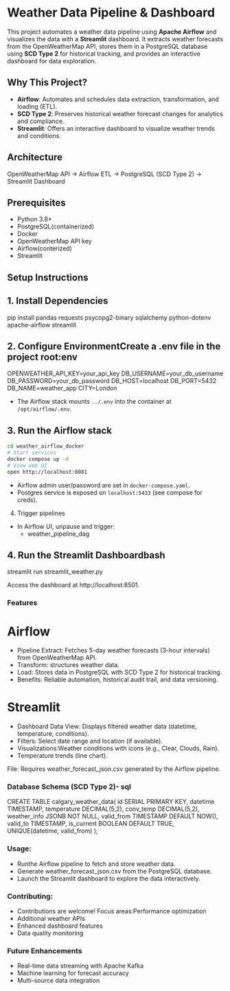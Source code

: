 # Weather Data Pipeline & Dashboard

This project automates a weather data pipeline using **Apache Airflow** and visualizes the data with a **Streamlit** dashboard. It extracts weather forecasts from the OpenWeatherMap API, stores them in a PostgreSQL database using **SCD Type 2** for historical tracking, and provides an interactive dashboard for data exploration.

## Why This Project?
- **Airflow**: Automates and schedules data extraction, transformation, and loading (ETL).
- **SCD Type 2**: Preserves historical weather forecast changes for analytics and compliance.
- **Streamlit**: Offers an interactive dashboard to visualize weather trends and conditions.

## Architecture

OpenWeatherMap API → Airflow ETL → PostgreSQL (SCD Type 2) → Streamlit Dashboard

## Prerequisites
- Python 3.8+
- PostgreSQL(containerized)
- Docker
- OpenWeatherMap API key
- Airflow(conterized)
- Streamlit

## Setup Instructions

## 1. Install Dependencies
pip install pandas requests psycopg2-binary sqlalchemy python-dotenv apache-airflow streamlit

## 2. Configure EnvironmentCreate a .env file in the project root:env

OPENWEATHER_API_KEY=your_api_key
DB_USERNAME=your_db_username
DB_PASSWORD=your_db_password
DB_HOST=localhost
DB_PORT=5432
DB_NAME=weather_app
CITY=London

- The Airflow stack mounts `../.env` into the container at `/opt/airflow/.env`.

## 3. Run the Airflow stack
```bash
cd weather_airflow_docker
# Start services
docker compose up -d
# View web UI
open http://localhost:8081
```
- Airflow admin user/password are set in `docker-compose.yaml`.
- Postgres service is exposed on `localhost:5433` (see compose for creds).

4) Trigger pipelines
- In Airflow UI, unpause and trigger:
  - weather_pipeline_dag



## 4. Run the Streamlit Dashboardbash

streamlit run streamlit_weather.py

Access the dashboard at http://localhost:8501.

### Features
# Airflow
- Pipeline Extract: Fetches 5-day weather forecasts (3-hour intervals) from OpenWeatherMap API.
- Transform: structures weather data.
- Load: Stores data in PostgreSQL with SCD Type 2 for historical tracking.
- Benefits: Reliable automation, historical audit trail, and data versioning.

# Streamlit
- Dashboard Data View: Displays filtered weather data (datetime, temperature, conditions).
- Filters: Select date range and location (if available).
- Visualizations:Weather conditions with icons (e.g., Clear, Clouds, Rain).
- Temperature trends (line chart).

File: Requires weather_forecast_json.csv generated by the Airflow pipeline.

### Database Schema (SCD Type 2)- sql

 CREATE TABLE calgary_weather_data(
  id SERIAL PRIMARY KEY,
  datetime TIMESTAMP,
  temperature DECIMAL(5,2),
  conv_temp DECIMAL(5,2),
  weather_info JSONB NOT NULL,
  valid_from TIMESTAMP DEFAULT NOW(),
  valid_to TIMESTAMP,
  is_current BOOLEAN DEFAULT TRUE,
 UNIQUE(datetime, valid_from)
);

### Usage:
- Runthe Airflow pipeline to fetch and store weather data.
- Generate weather_forecast_json.csv from the PostgreSQL database.
- Launch the Streamlit dashboard to explore the data interactively.

### Contributing:
- Contributions are welcome! Focus areas:Performance optimization
- Additional weather APIs
- Enhanced dashboard features
- Data quality monitoring

### Future Enhancements
- Real-time data streaming with Apache Kafka
- Machine learning for forecast accuracy
- Multi-source data integration